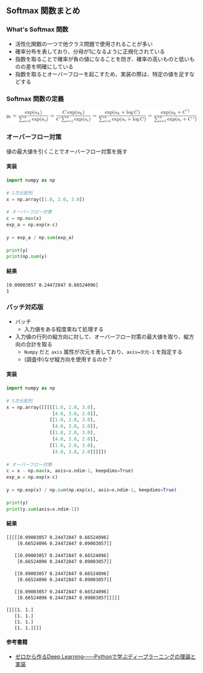 ## Softmax 関数まとめ

### What's Softmax 関数
- 活性化関数の一つで他クラス問題で使用されることが多い
- 確率分布を表しており、分母が1になるように正規化されている
- 指数を取ることで確率が負の値になることを防ぎ、確率の高いものと低いものの差を明確にしている
- 指数を取るとオーバーフローを起こすため、実装の際は、特定の値を足すなどする

### Softmax 関数の定義
![sigmoid.png](img/softmax/softmax.png)

### オーバーフロー対策
値の最大値を引くことでオーバーフロー対策を施す

#### 実装
```py
import numpy as np

# 1次元配列
x = np.array([1.0, 2.0, 3.0])

# オーバーフロー対策
c = np.max(x)
exp_a = np.exp(x-c)

y = exp_a / np.sum(exp_a)

print(y)
print(np.sum(y)
```

#### 結果
```
[0.09003057 0.24472847 0.66524096]
1
```

### バッチ対応版
- バッチ
  - 入力値をある程度束ねて処理する
- 入力値の行列の縦方向に対して、オーバーフロー対策の最大値を取り、縦方向の合計を取る
  - `Numpy` だと `axis` 属性が次元を表しており、`axis=次元-1` を指定する
  - (調査中)なぜ縦方向を使用するのか？

#### 実装
```py
import numpy as np

# 5次元配列
x = np.array([[[[[1.0, 2.0, 3.0],
                 [4.0, 3.0, 2.0]],
                [[1.0, 2.0, 3.0],
                 [4.0, 3.0, 2.0]],
                [[1.0, 2.0, 3.0],
                 [4.0, 3.0, 2.0]],
                [[1.0, 2.0, 3.0],
                 [4.0, 3.0, 2.0]]]]])

# オーバーフロー対策
c = x - np.max(x, axis=x.ndim-1, keepdims=True)
exp_a = np.exp(x-c)

y = np.exp(x) / np.sum(np.exp(x), axis=x.ndim-1, keepdims=True)

print(y)
print(y.sum(axis=x.ndim-1))
```

#### 結果
```
[[[[[0.09003057 0.24472847 0.66524096]
    [0.66524096 0.24472847 0.09003057]]

   [[0.09003057 0.24472847 0.66524096]
    [0.66524096 0.24472847 0.09003057]]

   [[0.09003057 0.24472847 0.66524096]
    [0.66524096 0.24472847 0.09003057]]

   [[0.09003057 0.24472847 0.66524096]
    [0.66524096 0.24472847 0.09003057]]]]]

[[[[1. 1.]
   [1. 1.]
   [1. 1.]
   [1. 1.]]]]
```

#### 参考書籍
- [ゼロから作るDeep Learning――Pythonで学ぶディープラーニングの理論と実装](https://www.oreilly.co.jp/books/9784873117584/)
